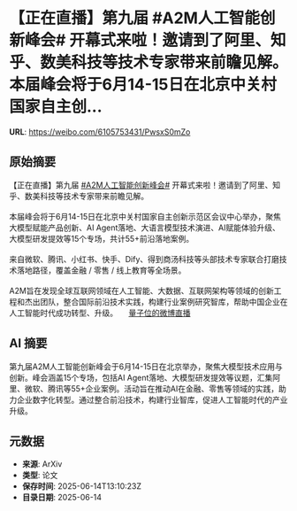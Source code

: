 # 【正在直播】第九届 #A2M人工智能创新峰会# 开幕式来啦！邀请到了阿里、知乎、数美科技等技术专家带来前瞻见解。本届峰会将于6月14-15日在北京中关村国家自主创...

**URL**: https://weibo.com/6105753431/PwsxS0mZo

## 原始摘要

【正在直播】第九届 <a href="https://m.weibo.cn/search?containerid=231522type%3D1%26t%3D10%26q%3D%23A2M%E4%BA%BA%E5%B7%A5%E6%99%BA%E8%83%BD%E5%88%9B%E6%96%B0%E5%B3%B0%E4%BC%9A%23&amp;extparam=%23A2M%E4%BA%BA%E5%B7%A5%E6%99%BA%E8%83%BD%E5%88%9B%E6%96%B0%E5%B3%B0%E4%BC%9A%23" data-hide=""><span class="surl-text">#A2M人工智能创新峰会#</span></a> 开幕式来啦！邀请到了阿里、知乎、数美科技等技术专家带来前瞻见解。<br><br>本届峰会将于6月14-15日在北京中关村国家自主创新示范区会议中心举办，聚焦大模型赋能产品创新、AI Agent落地、大语言模型技术演进、AI赋能体验升级、大模型研发提效等15个专场，共计55+前沿落地案例。<br><br>来自微软、腾讯、小红书、快手、Dify、得到商汤科技等头部技术专家联合打磨技术落地路径，覆盖金融 / 零售 / 线上教育等全场景。<br><br>A2M旨在发现全球互联网领域在人工智能、大数据、互联网架构等领域的创新工程和杰出团队，整合国际前沿技术实践，构建行业案例研究智库，帮助中国企业在人工智能时代成功转型、升级。  <a href="https://weibo.com/l/wblive/p/show/1022:2321325177254761594919" data-hide=""><span class="url-icon"><img style="width: 1rem;height: 1rem" src="https://h5.sinaimg.cn/upload/2015/09/25/3/timeline_card_small_video_default.png" referrerpolicy="no-referrer"></span><span class="surl-text">量子位的微博直播</span></a>

## AI 摘要

第九届A2M人工智能创新峰会于6月14-15日在北京举办，聚焦大模型技术应用与创新。峰会涵盖15个专场，包括AI Agent落地、大模型研发提效等议题，汇集阿里、微软、腾讯等55+企业案例。活动旨在推动AI在金融、零售等领域的实践，助力企业数字化转型。通过整合前沿技术，构建行业智库，促进人工智能时代的产业升级。

## 元数据

- **来源**: ArXiv
- **类型**: 论文
- **保存时间**: 2025-06-14T13:10:23Z
- **目录日期**: 2025-06-14
